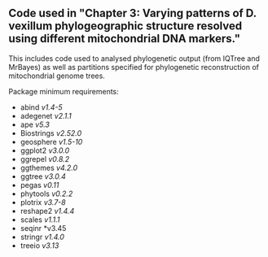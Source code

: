 ## Code used in "Chapter 3: Varying patterns of D. vexillum phylogeographic structure resolved using different mitochondrial DNA markers."

This includes code used to analysed phylogenetic output (from IQTree and MrBayes) as well as partitions specified for phylogenetic reconstruction of mitochondrial genome trees. 

Package minimum requirements: 

- abind *v1.4-5*
- adegenet *v2.1.1* 
- ape *v5.3*
- Biostrings *v2.52.0* 
- geosphere *v1.5-10*
- ggplot2 *v3.0.0*
- ggrepel *v0.8.2*
- ggthemes *v4.2.0*
- ggtree *v3.0.4*
- pegas *v0.11* 
- phytools *v0.2.2*
- plotrix *v3.7-8*
- reshape2 *v1.4.4*
- scales *v1.1.1*
- seqinr *v3.45
- stringr *v1.4.0*
- treeio *v3.13*
